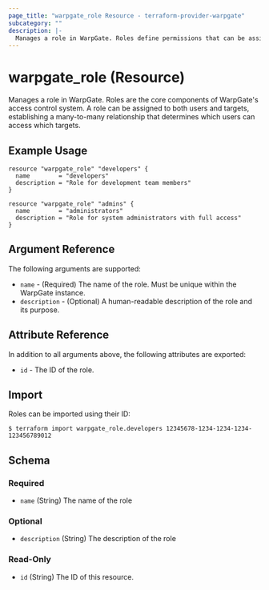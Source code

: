 ```yaml
---
page_title: "warpgate_role Resource - terraform-provider-warpgate"
subcategory: ""
description: |-
  Manages a role in WarpGate. Roles define permissions that can be assigned to users and targets.
---
```


# warpgate_role (Resource)

Manages a role in WarpGate. Roles are the core components of WarpGate's access control system. A role can be assigned to both users and targets, establishing a many-to-many relationship that determines which users can access which targets.

## Example Usage

```hcl
resource "warpgate_role" "developers" {
  name        = "developers"
  description = "Role for development team members"
}

resource "warpgate_role" "admins" {
  name        = "administrators"
  description = "Role for system administrators with full access"
}
```

## Argument Reference

The following arguments are supported:

* `name` - (Required) The name of the role. Must be unique within the WarpGate instance.
* `description` - (Optional) A human-readable description of the role and its purpose.

## Attribute Reference

In addition to all arguments above, the following attributes are exported:

* `id` - The ID of the role.

## Import

Roles can be imported using their ID:

```
$ terraform import warpgate_role.developers 12345678-1234-1234-1234-123456789012
```

<!-- schema generated by tfplugindocs -->
## Schema

### Required

- `name` (String) The name of the role

### Optional

- `description` (String) The description of the role

### Read-Only

- `id` (String) The ID of this resource.
